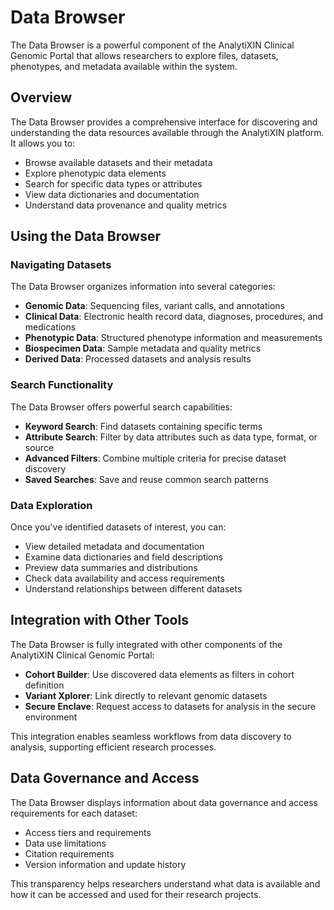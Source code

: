 # Data Browser

The Data Browser is a powerful component of the AnalytiXIN Clinical Genomic Portal that allows researchers to explore files, datasets, phenotypes, and metadata available within the system.

## Overview

The Data Browser provides a comprehensive interface for discovering and understanding the data resources available through the AnalytiXIN platform. It allows you to:

- Browse available datasets and their metadata
- Explore phenotypic data elements
- Search for specific data types or attributes
- View data dictionaries and documentation
- Understand data provenance and quality metrics

## Using the Data Browser

### Navigating Datasets

The Data Browser organizes information into several categories:

- **Genomic Data**: Sequencing files, variant calls, and annotations
- **Clinical Data**: Electronic health record data, diagnoses, procedures, and medications
- **Phenotypic Data**: Structured phenotype information and measurements
- **Biospecimen Data**: Sample metadata and quality metrics
- **Derived Data**: Processed datasets and analysis results

### Search Functionality

The Data Browser offers powerful search capabilities:

- **Keyword Search**: Find datasets containing specific terms
- **Attribute Search**: Filter by data attributes such as data type, format, or source
- **Advanced Filters**: Combine multiple criteria for precise dataset discovery
- **Saved Searches**: Save and reuse common search patterns

### Data Exploration

Once you've identified datasets of interest, you can:

- View detailed metadata and documentation
- Examine data dictionaries and field descriptions
- Preview data summaries and distributions
- Check data availability and access requirements
- Understand relationships between different datasets

## Integration with Other Tools

The Data Browser is fully integrated with other components of the AnalytiXIN Clinical Genomic Portal:

- **Cohort Builder**: Use discovered data elements as filters in cohort definition
- **Variant Xplorer**: Link directly to relevant genomic datasets
- **Secure Enclave**: Request access to datasets for analysis in the secure environment

This integration enables seamless workflows from data discovery to analysis, supporting efficient research processes.

## Data Governance and Access

The Data Browser displays information about data governance and access requirements for each dataset:

- Access tiers and requirements
- Data use limitations
- Citation requirements
- Version information and update history

This transparency helps researchers understand what data is available and how it can be accessed and used for their research projects.
